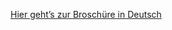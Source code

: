 <html>
  <p><a href="https://github.com/PCAPAL/Booklet-Eng-PDF">Hier geht’s zur Broschüre in Deutsch</a></p>
<html>
